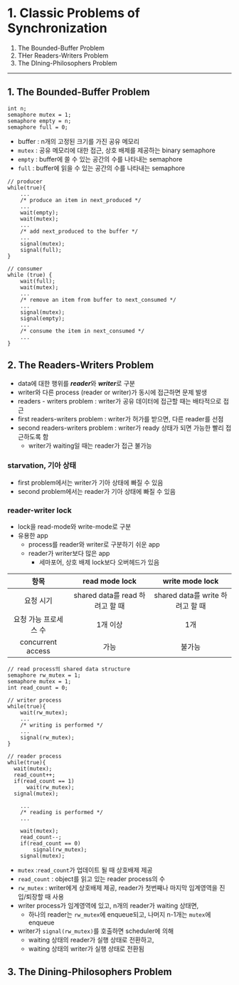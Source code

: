 # 1. Classic Problems of Synchronization

1. The Bounded-Buffer Problem
2. THer Readers-Writers Problem
3. The DIning-Philosophers Problem

---

## 1. The Bounded-Buffer Problem

````
int n;
semaphore mutex = 1;
semaphore empty = n;
semaphore full = 0;
````

- buffer : n개의 고정된 크기를 가진 공유 메모리
- `mutex` : 공유 메모리에 대한 접근, 상호 배제를 제공하는 binary semaphore
- `empty` : buffer에 쓸 수 있는 공간의 수를 나타내는 semaphore
- `full` : buffer에 읽을 수 있는 공간의 수를 나타내는 semaphore

````
// producer
while(true){
    ...
    /* produce an item in next_produced */
    ...
    wait(empty);
    wait(mutex);
    ...
    /* add next_produced to the buffer */
    ...
    signal(mutex);
    signal(full);
}

// consumer
while (true) {
    wait(full);
    wait(mutex);
    ... 
    /* remove an item from buffer to next_consumed */
    ...
    signal(mutex);
    signal(empty);
    ...
    /* consume the item in next_consumed */
    ...
}

````

## 2. The Readers-Writers Problem

- data에 대한 행위를 ***reader***와 ***writer***로 구분
- writer와 다른 process (reader or writer)가 동시에 접근하면 문제 발생
- readers - writers problem : writer가 공유 데이터에 접근할 때는 배타적으로 접근
- first readers-writers problem : writer가 허가를 받으면, 다른 reader를 선점
- second readers-writers problem : writer가 ready 상태가 되면 가능한 빨리 접근하도록 함
    - writer가 waiting일 때는 reader가 접근 불가능

### starvation, 기아 상태

- first problem에서는 writer가 기아 상태에 빠질 수 있음
- second problem에서는 reader가 기아 상태에 빠질 수 있음

### reader-writer lock

- lock을 read-mode와 write-mode로 구분
- 유용한 app
    - process를 reader와 writer로 구분하기 쉬운 app
    - reader가 writer보다 많은 app
        - 세마포어, 상호 배제 lock보다 오버헤드가 있음

|        항목         |      read mode lock       |      write mode lock       |
|:-----------------:|:-------------------------:|:--------------------------:|
|       요청 시기       | shared data를 read 하려고 할 때 | shared data를 write 하려고 할 때 |
|   요청 가능 프로세스 수    |           1개 이상           |             1개             |
| concurrent access |            가능             |            불가능             |

````
// read process의 shared data structure
semaphore rw_mutex = 1;
semaphore mutex = 1;
int read_count = 0;

// writer process
while(true){
    wait(rw_mutex);
    ...
    /* writing is performed */
    ...
    signal(rw_mutex);
}

// reader process
while(true){
  wait(mutex);
  read_count++;
  if(read_count == 1)
      wait(rw_mutex);
  signal(mutex);
  
    ...
    /* reading is performed */
    ...
    
    wait(mutex);
    read_count--;
    if(read_count == 0)
        signal(rw_mutex);
    signal(mutex);    
````

- `mutex` :`read_count`가 업데이트 될 때 상호배제 제공
- `read_count` : object를 읽고 있는 reader process의 수
- `rw_mutex` : writer에게 상호배제 제공, reader가 첫번째나 마지막 임계영역을 진입/퇴장할 때 사용
- writer process가 임계영역에 있고, n개의 reader가 waiting 상태면,
    - 하나의 reader는 `rw_mutex`에 enqueue되고, 나머지 n-1개는 `mutex`에 enqueue
- writer가 `signal(rw_mutex)`를 호출하면 scheduler에 의해
    - waiting 상태의 reader가 실행 상태로 전환하고,
    - waiting 상태의 writer가 실행 상태로 전환됨

## 3. The Dining-Philosophers Problem

